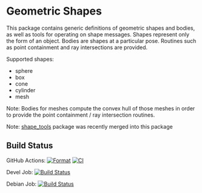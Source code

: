 # Geometric Shapes

This package contains generic definitions of geometric shapes and bodies, as well as tools for operating on shape messages.
Shapes represent only the form of an object.
Bodies are shapes at a particular pose. Routines such as point containment and ray intersections are provided.

Supported shapes:
- sphere
- box
- cone
- cylinder
- mesh

Note: Bodies for meshes compute the convex hull of those meshes in order to provide the point containment / ray intersection routines.

Note: [shape_tools](https://github.com/ros-planning/shape_tools) package was recently merged into this package

## Build Status

GitHub Actions:
[![Format](https://github.com/ros-planning/geometric_shapes/actions/workflows/format.yaml/badge.svg?branch=melodic-devel)](https://github.com/ros-planning/geometric_shapes/actions/workflows/format.yaml?query=branch%3Amelodic-devel)
[![CI](https://github.com/ros-planning/geometric_shapes/actions/workflows/ci.yaml/badge.svg?branch=melodic-devel)](https://github.com/ros-planning/geometric_shapes/actions/workflows/ci.yaml?query=branch%3Amelodic-devel)

Devel Job: [![Build Status](http://build.ros.org/buildStatus/icon?job=Msrc_uB__geometric_shapes__ubuntu_bionic__source)](http://build.ros.org/view/Msrc_uB/job/Msrc_uB__geometric_shapes__ubuntu_bionic__source)

Debian Job: [![Build Status](http://build.ros.org/buildStatus/icon?job=Mbin_uB64__geometric_shapes__ubuntu_bionic_amd64__binary)](http://build.ros.org/view/Mbin_uB64/job/Mbin_uB64__geometric_shapes__ubuntu_bionic_amd64__binary)
